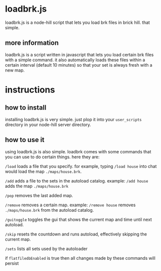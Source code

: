 # loadbrk.js
loadbrk.js is a node-hill script that lets you load brk files in brick hill. that simple.

## more information
loadbrk.js is a script written in javascript that lets you load certain brk files with a simple command. it also automatically loads these files within a certain interval (default 10 minutes) so that your set is always fresh with a new map.

# instructions

## how to install
installing loadbrk.js is very simple. just plop it into your `user_scripts` directory in your node-hill server directory.

## how to use it
using loadbrk.js is also simple. loadbrk comes with some commands that you can use to do certain things. here they are:

`/load` loads a file that you specify. for example, typing `/load house` into chat would load the map `./maps/house.brk`.

`/add` adds a file to the sets in the autoload catalog. example: `/add house` adds the map `./maps/house.brk`

`/pop` removes the last added map.

`/remove` removes a certain map. example: `/remove house` removes `./maps/house.brk` from the autoload catalog.

`/guitoggle` toggles the gui that shows the current map and time until next autoload.

`/skip` resets the countdown and runs autoload, effectively skipping the current map.

`/sets` lists all sets used by the autoloader

if `flatfiledbEnabled` is true then all changes made by these commands will persist



